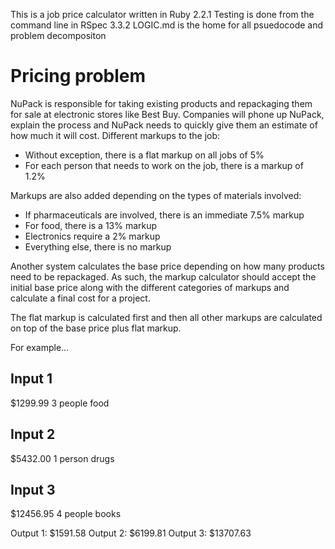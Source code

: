 This is a job price calculator written in Ruby 2.2.1 
Testing is done from the command line in RSpec 3.3.2
LOGIC.md is the home for all psuedocode and problem decompositon
 

Pricing problem
=========

NuPack is responsible for taking existing products and repackaging them for sale at electronic stores like Best Buy. Companies will phone up NuPack, explain the process and NuPack needs to quickly give them an estimate of how much it will cost. Different markups to the job:

* Without exception, there is a flat markup on all jobs of 5%
* For each person that needs to work on the job, there is a markup of 1.2%

Markups are also added depending on the types of materials involved:

* If pharmaceuticals are involved, there is an immediate 7.5% markup
* For food, there is a 13% markup
* Electronics require a 2% markup
* Everything else, there is no markup

Another system calculates the base price depending on how many products need to be repackaged. As such, the markup calculator should accept the initial base price along with the different categories of markups and calculate a final cost for a project.

The flat markup is calculated first and then all other markups are calculated on top of the base price plus flat markup.

For example...

Input 1
---------

$1299.99
3 people
food

Input 2
---------

$5432.00
1 person
drugs

Input 3
---------

$12456.95
4 people
books

Output 1: $1591.58
Output 2: $6199.81
Output 3: $13707.63